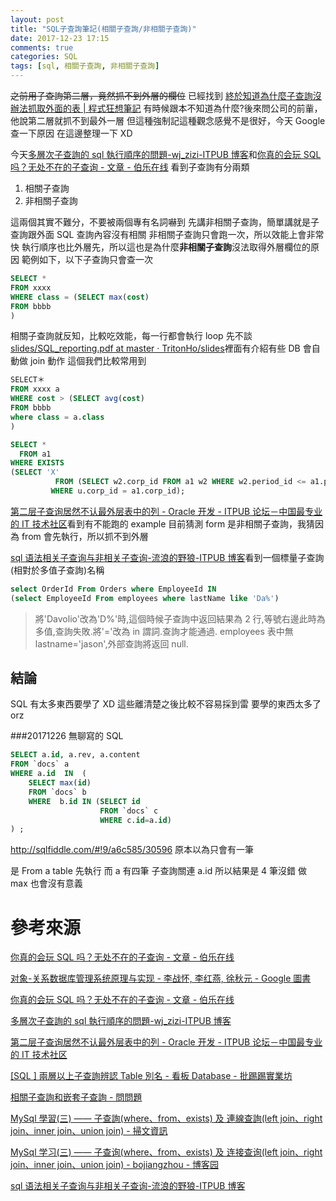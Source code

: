 ```yaml
---
layout: post
title: "SQL子查詢筆記(相關子查詢/非相關子查詢)"
date: 2017-12-23 17:15
comments: true
categories: SQL
tags: [sql, 相關子查詢, 非相關子查詢]
---
```


~~之前用子查詢第二層，竟然抓不到外層的欄位~~
已經找到 [終於知道為什麼子查詢沒辦法抓取外面的表 | 程式狂想筆記](https://malagege.github.io/blog/2018/12/24/%E7%B5%82%E6%96%BC%E7%9F%A5%E9%81%93%E7%82%BA%E4%BB%80%E9%BA%BC%E5%AD%90%E6%9F%A5%E8%A9%A2%E6%B2%92%E8%BE%A6%E6%B3%95%E6%8A%93%E5%8F%96%E5%A4%96%E9%9D%A2%E7%9A%84%E8%A1%A8/)
有時候跟本不知道為什麼?後來問公司的前軰，他說第二層就抓不到最外一層
但這種強制記這種觀念感覺不是很好，今天 Google 查一下原因
在這邊整理一下 XD

<!--more-->

今天[多層次子查詢的 sql 執行順序的問題-wj_zizi-ITPUB 博客](http://blog.itpub.net/16591471/viewspace-695491/)和[你真的会玩 SQL 吗？无处不在的子查询 - 文章 - 伯乐在线](http://blog.jobbole.com/95027/)
看到子查詢有分兩類

1. 相關子查詢
2. 非相關子查詢

這兩個其實不難分，不要被兩個專有名詞嚇到
先講非相關子查詢，簡單講就是子查詢跟外面 SQL 查詢內容沒有相關
非相關子查詢只會跑一次，所以效能上會非常快
執行順序也比外層先，所以這也是為什麼**非相關子查詢**沒法取得外層欄位的原因
範例如下，以下子查詢只會查一次

```sql
SELECT *
FROM xxxx
WHERE class = (SELECT max(cost)
FROM bbbb
)
```

相關子查詢就反知，比較吃效能，每一行都會執行 loop
先不談[slides/SQL_reporting.pdf at master · TritonHo/slides](https://github.com/TritonHo/slides/blob/master/Taipei%202016-08%20talk/SQL_reporting.pdf)裡面有介紹有些 DB 會自動做 join 動作
這個我們比較常用到

```sql
SELECT＊
FROM xxxx a
WHERE cost > (SELECT avg(cost)
FROM bbbb
where class = a.class
)
```

```sql
SELECT *
  FROM a1
WHERE EXISTS
(SELECT 'X'
          FROM (SELECT w2.corp_id FROM a1 w2 WHERE w2.period_id <= a1.period_id) u
         WHERE u.corp_id = a1.corp_id);

```

[第二层子查询居然不认最外层表中的列 - Oracle 开发 - ITPUB 论坛－中国最专业的 IT 技术社区](http://www.itpub.net/thread-1027910-1-1.html#post_11069036)看到有不能跑的 example
目前猜測 form 是非相關子查詢，我猜因為 from 會先執行，所以抓不到外層

[sql 语法相关子查询与非相关子查询-流浪的野狼-ITPUB 博客](http://blog.itpub.net/28612416/viewspace-773763/)看到一個標量子查詢(相對於多值子查詢)名稱

```sql
select OrderId From Orders where EmployeeId IN
(select EmployeeId From employees where lastName like 'Da%')
```

> 將'Davolio'改為'D%'時,這個時候子查詢中返回結果為 2 行,等號右邊此時為多值,查詢失敗.將'='改為 in 謂詞.查詢才能通過.
> employees 表中無 lastname='jason',外部查詢將返回 null.

## 結論

SQL 有太多東西要學了 XD
這些離清楚之後比較不容易採到雷
要學的東西太多了 orz

###20171226 無聊寫的 SQL

```sql
SELECT a.id, a.rev, a.content
FROM `docs` a
WHERE a.id  IN  (
    SELECT max(id)
    FROM `docs` b
    WHERE  b.id IN (SELECT id
                    FROM `docs` c
                    WHERE c.id=a.id)
) ;
```

http://sqlfiddle.com/#!9/a6c585/30596
原本以為只會有一筆

是 From a table 先執行 而 a 有四筆
子查詢關連 a.id
所以結果是 4 筆沒錯
做 max 也會沒有意義

# 參考來源

[你真的会玩 SQL 吗？无处不在的子查询 - 文章 - 伯乐在线](http://blog.jobbole.com/95027/)

[对象-关系数据库管理系统原理与实现 - 李战怀, 李红燕, 徐秋元 - Google 圖書](https://books.google.com.tw/books?id=OhdwHgymgtcC&pg=PA146&lpg=PA146&dq=%E9%9D%9E%E7%9B%B8%E9%97%9C%E5%AD%90%E6%9F%A5%E8%A9%A2&source=bl&ots=0LYsR2GAVw&sig=pLLTLhWDAIn-Pi1bBbW96wvTkFg&hl=zh-TW&sa=X&ved=0ahUKEwj-3eyKzKDYAhUKT7wKHbkyAKQ4ChDoAQg1MAI#v=onepage&q=%E9%9D%9E%E7%9B%B8%E9%97%9C%E5%AD%90%E6%9F%A5%E8%A9%A2&f=false)

[你真的会玩 SQL 吗？无处不在的子查询 - 文章 - 伯乐在线](http://blog.jobbole.com/95027/)

[多層次子查詢的 sql 執行順序的問題-wj_zizi-ITPUB 博客](http://blog.itpub.net/16591471/viewspace-695491/)

[第二层子查询居然不认最外层表中的列 - Oracle 开发 - ITPUB 论坛－中国最专业的 IT 技术社区](http://www.itpub.net/thread-1027910-1-1.html#post_11069036)

[\[SQL \] 兩層以上子查詢辨認 Table 別名 - 看板 Database - 批踢踢實業坊](https://www.ptt.cc/bbs/Database/M.1152841888.A.596.html)

[相關子查詢和嵌套子查詢 - 問問題](http://www.wenwenti.info/article/72559)

[MySql 學習(三) —— 子查詢(where、from、exists) 及 連線查詢(left join、right join、inner join、union join) - 掃文資訊](https://tw.saowen.com/a/a4610b9e7cb588e070f8e48aade920ab12a63ef681d994ccbfcb6753553bc466)

[MySql 学习(三) —— 子查询(where、from、exists) 及 连接查询(left join、right join、inner join、union join) - bojiangzhou - 博客园](http://www.cnblogs.com/chiangchou/p/mysql-3.html)

[sql 语法相关子查询与非相关子查询-流浪的野狼-ITPUB 博客](http://blog.itpub.net/28612416/viewspace-773763/)

